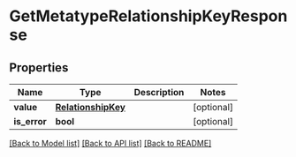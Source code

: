 # GetMetatypeRelationshipKeyResponse

## Properties
Name | Type | Description | Notes
------------ | ------------- | ------------- | -------------
**value** | [**RelationshipKey**](RelationshipKey.md) |  | [optional] 
**is_error** | **bool** |  | [optional] 

[[Back to Model list]](../README.md#documentation-for-models) [[Back to API list]](../README.md#documentation-for-api-endpoints) [[Back to README]](../README.md)

